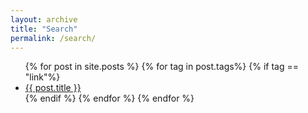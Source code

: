 ```yaml
---
layout: archive
title: "Search"
permalink: /search/
---
```



<ul>
    {% for post in site.posts %}
      {% for tag in post.tags%}
        {% if tag == "link"%}
          <li>
            <a href="{{ post.url }}">{{ post.title }}</a>
          </li>
        {% endif %}
      {% endfor %}
    {% endfor %}
</ul>